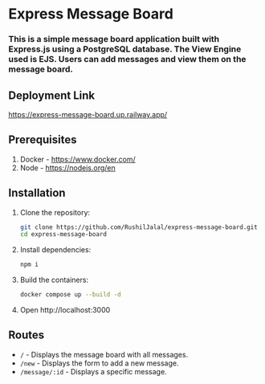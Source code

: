 # Express Message Board

### This is a simple message board application built with Express.js using a PostgreSQL database. The View Engine used is EJS. Users can add messages and view them on the message board.

## Deployment Link
https://express-message-board.up.railway.app/

## Prerequisites

1. Docker - https://www.docker.com/
2. Node - https://nodejs.org/en

## Installation

1. Clone the repository:
    ```sh
    git clone https://github.com/RushilJalal/express-message-board.git
    cd express-message-board
    ```

2. Install dependencies:
    ```sh
    npm i
    ```

3. Build the containers:
    ```sh
    docker compose up --build -d
    ```
4. Open http://localhost:3000

## Routes

- `/` - Displays the message board with all messages.
- `/new` - Displays the form to add a new message.
- `/message/:id` - Displays a specific message.